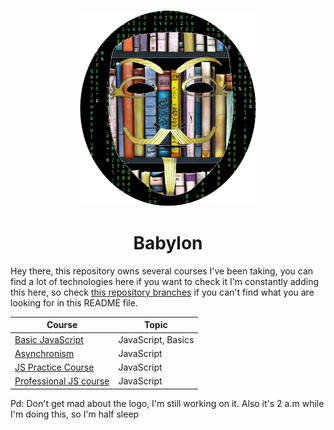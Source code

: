 <p align="center">
  <img
    src="./assets/logo_2.png"
    alt="AndresMpa"
  />
</p>
<h1 align="center">Babylon</h1>

Hey there, this repository owns several courses I've been taking, you can find a lot of technologies here if you want to check it
I'm constantly adding this here, so check [this repository branches](https://github.com/AndresMpa/courses/branches) if you can't
find what you are looking for in this README file.

| Course                                                                                   | Topic              |
| ---------------------------------------------------------------------------------------- | ------------------ |
| [Basic JavaScript](https://github.com/AndresMpa/courses/tree/Basic-JavaScript)           | JavaScript, Basics |
| [Asynchronism](https://github.com/AndresMpa/courses/tree/asynchronism)                   | JavaScript         |
| [JS Practice Course](https://github.com/AndresMpa/courses/tree/practiceCourserJS)        | JavaScript         |
| [Professional JS course](https://github.com/AndresMpa/courses/tree/professionalJScourse) | JavaScript         |

Pd: Don't get mad about the logo, I'm still working on it. Also it's 2 a.m while I'm doing this, so I'm half sleep
